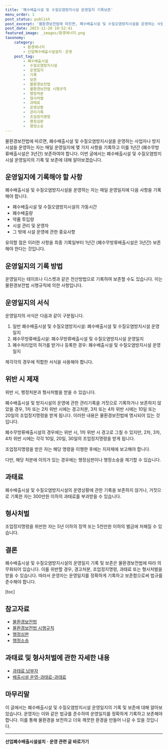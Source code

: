 ```yaml
---
title: '폐수배출시설 및 수질오염방지시설 운영일지 기록보존'
menu_order: 1
post_status: publish
post_excerpt: '물환경보전법에 따르면, 폐수배출시설 및 수질오염방지시설을 운영하는 사업자나 방지시설을 운영하는 자는 매일 운영일지에 몇 가지 사항을 기록하고 이를 1년간  폐수무방류배출시설은 3년간  보존하여야 합니다. 이번 글에서는 폐수배출시설 및 수질오염방지시설 운영일지의 기록 및 보존에 대해 알아보겠습니다.'
post_date: 2023-12-20 10:52:41
featured_image: _images/환경에너지.png
taxonomy:
    category:
        - 환경에너지
        - 산업폐수배출시설설치ㆍ운영
    post_tag:
        - 폐수배출시설
        -  수질오염방지시설
        -  운영일지
        -  기록
        -  보존
        -  물환경보전법
        -  물환경보전법 시행규칙
        -  행정처분
        -  형사처벌
        -  과태료
        -  운영상황
        -  관리기록
        -  조업정지명령
        -  행정심판
        -  행정소송
---
```



물환경보전법에 따르면, 폐수배출시설 및 수질오염방지시설을 운영하는 사업자나 방지시설을 운영하는 자는 매일 운영일지에 몇 가지 사항을 기록하고 이를 1년간 (폐수무방류배출시설은 3년간) 보존하여야 합니다. 이번 글에서는 폐수배출시설 및 수질오염방지시설 운영일지의 기록 및 보존에 대해 알아보겠습니다.

## 운영일지에 기록해야 할 사항

폐수배출시설 및 수질오염방지시설을 운영하는 자는 매일 운영일지에 다음 사항을 기록해야 합니다.

- 폐수배출시설 및 수질오염방지시설의 가동시간
- 폐수배출량
- 약품 투입량
- 시설 관리 및 운영자
- 그 밖에 시설 운영에 관한 중요사항

유의할 점은 이러한 사항을 최종 기록일부터 1년간 (폐수무방류배출시설은 3년간) 보존해야 한다는 것입니다.

## 운영일지의 기록 방법

운영일지는 테이프나 디스켓과 같은 전산방법으로 기록하여 보존할 수도 있습니다. 이는 물환경보전법 시행규칙에 의한 사항입니다.

## 운영일지의 서식

운영일지의 서식은 다음과 같이 구분됩니다.

1. 일반 폐수배출시설 및 수질오염방지시설: 폐수배출시설 및 수질오염방지시설 운영일지
2. 폐수무방류배출시설: 폐수무방류배출시설 및 수질오염방지시설 운영일지
3. 폐수처리업의 허가를 받거나 등록한 경우: 폐수배출시설 및 수질오염방지시설 운영일지

제각각의 경우에 적합한 서식을 사용해야 합니다.

## 위반 시 제재

위반 시, 행정처분과 형사처벌을 받을 수 있습니다.

폐수배출시설 및 방지시설의 운영에 관한 관리기록을 거짓으로 기록하거나 보존하지 않았을 경우, 1차 또는 2차 위반 시에는 경고처분, 3차 또는 4차 위반 시에는 10일 또는 20일의 조업정지명령을 받게 됩니다. 이러한 내용은 물환경보전법에 명시되어 있는 것입니다.

폐수무방류배출시설의 경우에는 위반 시, 1차 위반 시 경고로 그칠 수 있지만, 2차, 3차, 4차 위반 시에는 각각 10일, 20일, 30일의 조업정지명령을 받게 됩니다.

조업정지명령을 받은 자는 해당 명령을 이행한 후에는 지자체에 보고해야 합니다.

다만, 해당 처분에 이의가 있는 경우에는 행정심판이나 행정소송을 제기할 수 있습니다.

## 과태료

폐수배출시설 및 수질오염방지시설의 운영상황에 관한 기록을 보존하지 않거나, 거짓으로 기록한 자는 300만원 이하의 과태료를 부과받을 수 있습니다.

## 형사처벌

조업정지명령을 위반한 자는 5년 이하의 징역 또는 5천만원 이하의 벌금에 처해질 수 있습니다.

## 결론

폐수배출시설 및 수질오염방지시설의 운영일지 기록 및 보존은 물환경보전법에 따라 의무화되어 있습니다. 이를 위반할 경우, 경고처분, 조업정지명령, 과태료 또는 형사처벌을 받을 수 있습니다. 따라서 운영자는 운영일지를 정확하게 기록하고 보존함으로써 법규를 준수해야 합니다.

[toc]

## 참고자료

- [물환경보전법](https://www.law.go.kr/법령/물환경보전법)
- [물환경보전법 시행규칙](https://www.law.go.kr/법령/물환경보전법시행규칙)
- [행정심판](https://www.simpan.go.kr/)
- [행정소송](https://www.adminlit.go.kr/)

## 과태료 및 형사처벌에 관한 자세한 내용

- [과태료 납부자](https://www.gov.kr/portal/ntnadm/YH003/page.do?mn_id=NTNADM_000000000000002967)
- [배출시설 운영-과태료-과태료](https://www.gov.kr/portal/ntnadm/YH003.page?mn_id=NTNADM_000000000000002109)

## 마무리말

이 글에서는 폐수배출시설 및 수질오염방지시설 운영일지의 기록 및 보존에 대해 알아보았습니다. 운영자는 이와 같은 법규를 준수하여 운영일지를 정확하게 기록하고 보존해야 합니다. 이를 통해 물환경을 보전하고 더욱 깨끗한 환경을 만들어 나갈 수 있을 것입니다.
<!-- wp:separator -->
<hr class="wp-block-separator has-alpha-channel-opacity"/>
<!-- /wp:separator -->

<!-- wp:group {"backgroundColor":"base","layout":{"type":"constrained"}} -->
<div class="wp-block-group has-base-background-color has-background"><!-- wp:paragraph {"align":"center","fontSize":"medium"} -->
<p class="has-text-align-center has-large-font-size"><strong>산업폐수배출시설설치ㆍ운영 관련 글 바로가기</strong></p>
<!-- /wp:paragraph -->


<!-- wp:latest-posts
{"categories":[{"id":35050,"count":19,"description":"","link":"https://uknowlaw.com/category/%ec%82%b0%ec%97%85%ed%8f%90%ec%88%98%eb%b0%b0%ec%b6%9c%ec%8b%9c%ec%84%a4%ec%84%a4%ec%b9%98%e3%86%8d%ec%9a%b4%ec%98%81/","name":"산업폐수배출시설설치ㆍ운영","slug":"산업폐수배출시설설치ㆍ운영","taxonomy":"category","parent":0,"meta":[],"_links":{"self":[{"href":"https://uknowlaw.com/wp-json/wp/v2/categories/35050"}],"collection":[{"href":"https://uknowlaw.com/wp-json/wp/v2/categories"}],"about":[{"href":"https://uknowlaw.com/wp-json/wp/v2/taxonomies/category"}],"wp:post_type":[{"href":"https://uknowlaw.com/wp-json/wp/v2/posts?categories=35050"}],"curies":[{"name":"wp","href":"https://api.w.org/{rel}","templated":true}]}}],"postsToShow":100,"excerptLength":28,"postLayout":"grid","columns":2,"featuredImageAlign":"left","featuredImageSizeSlug":"large","fontSize":"small"} /--></div>
<!-- /wp:group -->